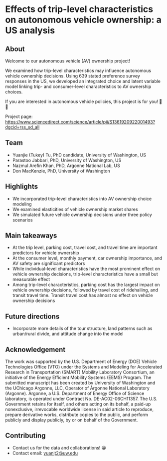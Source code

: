 # Effects of trip-level characteristics on autonomous vehicle ownership: a US analysis

## About
Welcome to our autonomous vehicle (AV) ownership project!

We examined how trip-level characteristics may influence autonomous vehicle ownership decisions. Using 639 stated preference survey responses in the US, we developed an integrated choice and latent variable model linking trip- and consumer-level characteristics to AV ownership choices.

If you are interested in autonomous vehicle policies, this project is for you! 🖖 👀

Project page: https://www.sciencedirect.com/science/article/pii/S1361920922001493?dgcid=rss_sd_all

## Team
* Yuanjie (Tukey) Tu, PhD candidate, University of Washington, US
* Parastoo Jabbari, PhD, University of Washington, US
* Nazmul Arefin Khan, PhD, Argonne National Lab, US
* Don MacKenzie, PhD, University of Washington

## Highlights
* We incorporated trip-level characteristics into AV ownership choice modeling
* We examined elasticities of vehicle ownership market shares
* We simulated future vehicle ownership decisions under three policy scenarios

## Main takeaways
* At the trip level, parking cost, travel cost, and travel time are important predictors for vehicle ownership
* At the consumer level, monthly payment, car ownership importance, and AV safety are significant predictors
* While individual-level characteristics have the most prominent effect on vehicle ownership decisions, trip-level characteristics have a small but measurable effect
* Among trip-level characteristics, parking cost has the largest impact on vehicle ownership decisions, followed by travel cost of ridehailing, and transit travel time. Transit travel cost has almost no effect on vehicle ownership decisions 

## Future directions
* Incorporate more details of the tour structure, land patterns such as urban/rural divide, and attitude change into the model

## Acknowledgement
The work was supported by the U.S. Department of Energy (DOE) Vehicle Technologies Office (VTO) under the Systems and Modeling for Accelerated Research in Transportation (SMART) Mobility Laboratory Consortium, an initiative of the Energy Efficient Mobility Systems (EEMS) Program. The submitted manuscript has been created by University of Washington and the UChicago Argonne, LLC, Operator of Argonne National Laboratory (Argonne). Argonne, a U.S. Department of Energy Office of Science laboratory, is operated under Contract No. DE-AC02-06CH11357. The U.S. Government retains for itself, and others acting on its behalf, a paid-up nonexclusive, irrevocable worldwide license in said article to reproduce, prepare derivative works, distribute copies to the public, and perform publicly and display publicly, by or on behalf of the Government.

## Contributing
* Contact us for the data and collaborations! 😀 
* Contact email: yuanjt2@uw.edu
